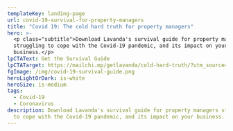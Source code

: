 ```yaml
---
templateKey: landing-page
url: covid-19-survival-for-property-managers
title: "Covid 19: The cold hard truth for property managers"
hero: >-
  <p class="subtitle">Download Lavanda's survival guide for property managers
  struggling to cope with the Covid-19 pandemic, and its impact on your
  business.</p>
lpCTAText: Get the Survival Guide
lpCTATarget: https://mailchi.mp/getlavanda/cold-hard-truth/?utm_source=in&utm_medium=post&utm_campaign=truth
fgImage: /img/covid-19-survival-guide.png
heroLightOrDark: is-white
heroSize: is-medium
tags:
  - Covid-19
  - Coronavirus
description: Download Lavanda's survival guide for property managers struggling
  to cope with the Covid-19 pandemic, and its impact on your business.
---
```

